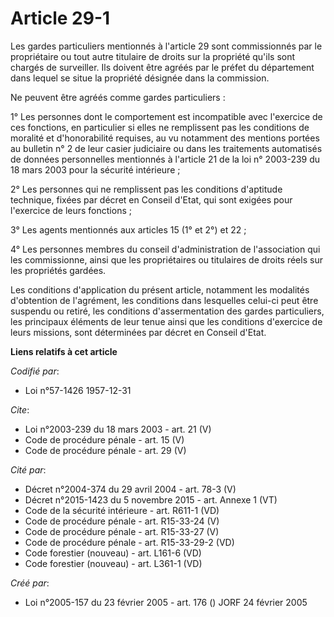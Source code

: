 # Article 29-1

Les gardes particuliers mentionnés à l'article 29 sont commissionnés par le propriétaire ou tout autre titulaire de droits
sur la propriété qu'ils sont chargés de surveiller. Ils doivent être agréés par le préfet du département dans lequel se situe
la propriété désignée dans la commission. 

Ne peuvent être agréés comme gardes particuliers : 

1° Les personnes dont le comportement est incompatible avec l'exercice de ces fonctions, en particulier si elles ne
remplissent pas les conditions de moralité et d'honorabilité requises, au vu notamment des mentions portées au bulletin n° 2
de leur casier judiciaire ou dans les traitements automatisés de données personnelles mentionnés à l'article 21 de la loi n°
2003-239 du 18 mars 2003 pour la sécurité intérieure ; 

2° Les personnes qui ne remplissent pas les conditions d'aptitude technique, fixées par décret en Conseil d'Etat, qui sont
exigées pour l'exercice de leurs fonctions ; 

3° Les agents mentionnés aux articles 15 (1° et 2°) et 22 ; 

4° Les personnes membres du conseil d'administration de l'association qui les commissionne, ainsi que les propriétaires ou
titulaires de droits réels sur les propriétés gardées. 

Les conditions d'application du présent article, notamment les modalités d'obtention de l'agrément, les conditions dans
lesquelles celui-ci peut être suspendu ou retiré, les conditions d'assermentation des gardes particuliers, les principaux
éléments de leur tenue ainsi que les conditions d'exercice de leurs missions, sont déterminées par décret en Conseil d'Etat.

**Liens relatifs à cet article**

_Codifié par_:

  - Loi n°57-1426 1957-12-31

_Cite_:

  - Loi n°2003-239 du 18 mars 2003 - art. 21 (V)
  - Code de procédure pénale - art. 15 (V)
  - Code de procédure pénale - art. 29 (V)

_Cité par_:

  - Décret n°2004-374 du 29 avril 2004 - art. 78-3 (V)
  - Décret n°2015-1423 du 5 novembre 2015 - art. Annexe 1 (VT)
  - Code de la sécurité intérieure - art. R611-1 (VD)
  - Code de procédure pénale - art. R15-33-24 (V)
  - Code de procédure pénale - art. R15-33-27 (V)
  - Code de procédure pénale - art. R15-33-29-2 (VD)
  - Code forestier (nouveau) - art. L161-6 (VD)
  - Code forestier (nouveau) - art. L361-1 (VD)

_Créé par_:

  - Loi n°2005-157 du 23 février 2005 - art. 176 () JORF 24 février 2005
